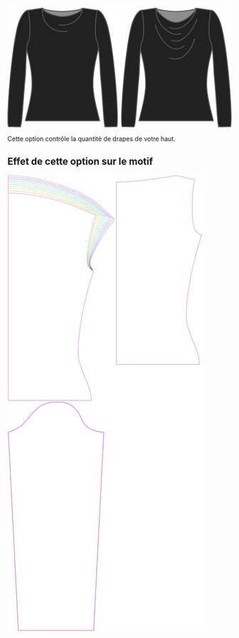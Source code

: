 ![L'option angulaire du drapé sur Diana](./drapeangle.svg)

Cette option contrôle la quantité de drapes de votre haut.


## Effet de cette option sur le motif
![Cette image montre l'effet de cette option en superposant plusieurs variantes qui ont une valeur différente pour cette option](diana_drapeangle_sample.svg "Effet de cette option sur le motif")